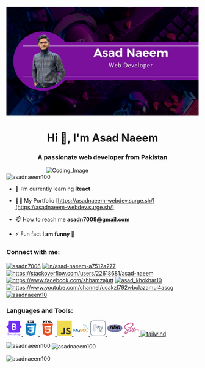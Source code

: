 ![logo](https://github.com/Asadnaeem100/Asadnaeem100/blob/main/Purple%20Modern%20Gaming%20Youtube%20Banner.png)
<h1 align="center">Hi 👋, I'm Asad Naeem</h1>
<h3 align="center">A passionate web developer from Pakistan</h3>

<img align="right" alt="Coding_Image" width="400" src="https://cdn.dribbble.com/users/1162077/screenshots/3848914/programmer.gif">

<p align="left"> <img src="https://komarev.com/ghpvc/?username=asadnaeem100&label=Profile%20views&color=0e75b6&style=flat" alt="asadnaeem100" /> </p>

- 🌱 I’m currently learning **React**

- 👨‍💻 My Portfolio [https://asadnaeem-webdev.surge.sh/](https://asadnaeem-webdev.surge.sh/)

- 📫 How to reach me **asadn7008@gmail.com**

- ⚡ Fun fact **I am funny 🤣**

<h3 align="left">Connect with me:</h3>
<p align="left">
<a href="https://twitter.com/asadn7008" target="_blank"><img align="center" src="https://raw.githubusercontent.com/rahuldkjain/github-profile-readme-generator/master/src/images/icons/Social/twitter.svg" alt="asadn7008" height="30" width="40" /></a>
<a href="https://linkedin.com/in/in/asad-naeem-a7512a277" target="_blank"><img align="center" src="https://raw.githubusercontent.com/rahuldkjain/github-profile-readme-generator/master/src/images/icons/Social/linked-in-alt.svg" alt="in/asad-naeem-a7512a277" height="30" width="40" /></a>
<a href="https://stackoverflow.com/users/22618681/asad-naeem" target="_blank"><img align="center" src="https://raw.githubusercontent.com/rahuldkjain/github-profile-readme-generator/master/src/images/icons/Social/stack-overflow.svg" alt="https://stackoverflow.com/users/22618681/asad-naeem" height="30" width="40" /></a>
<a href="https://fb.com/https://www.facebook.com/shhamzajutt" target="_blank"><img align="center" src="https://raw.githubusercontent.com/rahuldkjain/github-profile-readme-generator/master/src/images/icons/Social/facebook.svg" alt="https://www.facebook.com/shhamzajutt" height="30" width="40" /></a>
<a href="https://instagram.com/asad_khokhar10" target="_blank"><img align="center" src="https://raw.githubusercontent.com/rahuldkjain/github-profile-readme-generator/master/src/images/icons/Social/instagram.svg" alt="asad_khokhar10" height="30" width="40" /></a>
<a href="https://www.youtube.com/channel/UCAkZL792wBoLazAmuI4AScg" target="_blank"><img align="center" src="https://raw.githubusercontent.com/rahuldkjain/github-profile-readme-generator/master/src/images/icons/Social/youtube.svg" alt="https://www.youtube.com/channel/ucakzl792wbolazamui4ascg" height="30" width="40" /></a>
<a href="https://www.leetcode.com/asadnaeem10" target="_blank"><img align="center" src="https://raw.githubusercontent.com/rahuldkjain/github-profile-readme-generator/master/src/images/icons/Social/leet-code.svg" alt="asadnaeem10" height="30" width="40" /></a>
</p>

<h3 align="left">Languages and Tools:</h3>
<p align="left"> <a href="https://getbootstrap.com" target="_blank" rel="noreferrer"> <img src="https://raw.githubusercontent.com/devicons/devicon/master/icons/bootstrap/bootstrap-plain-wordmark.svg" alt="bootstrap" width="40" height="40"/> </a> <a href="https://www.w3schools.com/css/" target="_blank" rel="noreferrer"> <img src="https://raw.githubusercontent.com/devicons/devicon/master/icons/css3/css3-original-wordmark.svg" alt="css3" width="40" height="40"/> </a> <a href="https://www.w3.org/html/" target="_blank" rel="noreferrer"> <img src="https://raw.githubusercontent.com/devicons/devicon/master/icons/html5/html5-original-wordmark.svg" alt="html5" width="40" height="40"/> </a> <a href="https://developer.mozilla.org/en-US/docs/Web/JavaScript" target="_blank" rel="noreferrer"> <img src="https://raw.githubusercontent.com/devicons/devicon/master/icons/javascript/javascript-original.svg" alt="javascript" width="40" height="40"/> </a> <a href="https://www.mysql.com/" target="_blank" rel="noreferrer"> <img src="https://raw.githubusercontent.com/devicons/devicon/master/icons/mysql/mysql-original-wordmark.svg" alt="mysql" width="40" height="40"/> </a> <a href="https://www.photoshop.com/en" target="_blank" rel="noreferrer"> <img src="https://raw.githubusercontent.com/devicons/devicon/master/icons/photoshop/photoshop-line.svg" alt="photoshop" width="40" height="40"/> </a> <a href="https://www.php.net" target="_blank" rel="noreferrer"> <img src="https://raw.githubusercontent.com/devicons/devicon/master/icons/php/php-original.svg" alt="php" width="40" height="40"/> </a> <a href="https://sass-lang.com" target="_blank" rel="noreferrer"> <img src="https://raw.githubusercontent.com/devicons/devicon/master/icons/sass/sass-original.svg" alt="sass" width="40" height="40"/> </a> <a href="https://tailwindcss.com/" target="_blank" rel="noreferrer"> <img src="https://www.vectorlogo.zone/logos/tailwindcss/tailwindcss-icon.svg" alt="tailwind" width="40" height="40"/> </a> </p>

<p><img align="left" src="https://github-readme-stats.vercel.app/api/top-langs?username=asadnaeem100&show_icons=true&locale=en&layout=compact" alt="asadnaeem100" /></p>

<p>&nbsp;<img align="center" src="https://github-readme-stats.vercel.app/api?username=asadnaeem100&show_icons=true&locale=en" alt="asadnaeem100" /></p>

<p><img align="center" src="https://github-readme-streak-stats.herokuapp.com/?user=asadnaeem100&" alt="asadnaeem100" /></p>
